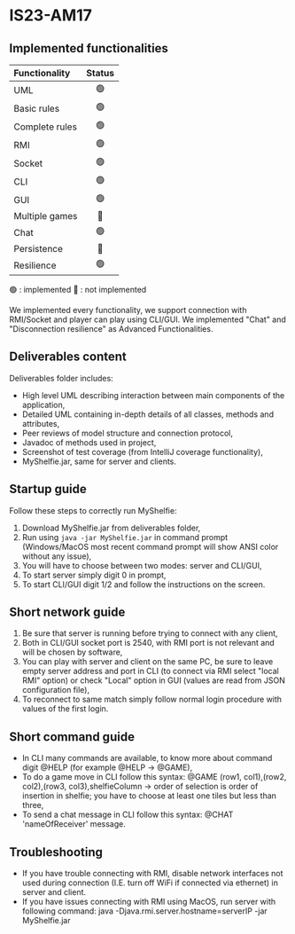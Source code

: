 # IS23-AM17

## Implemented functionalities
| Functionality | Status |
|:-----------------------|:------------------------------------:|
| UML |🟢| 
| Basic rules |🟢|
| Complete rules |🟢|
| RMI |🟢|
| Socket |🟢|
| CLI |🟢|
| GUI |🟢|
| Multiple games |🔴|
| Chat |🟢|
| Persistence |🔴|
| Resilience |🟢|

🟢 : implemented
🔴 : not implemented

We implemented every functionality, we support connection with RMI/Socket and player can play using CLI/GUI.
We implemented "Chat" and "Disconnection resilience" as Advanced Functionalities.

## Deliverables content
Deliverables folder includes:
* High level UML describing interaction between main components of the application,
* Detailed UML containing in-depth details of all classes, methods and attributes,
* Peer reviews of model structure and connection protocol,
* Javadoc of methods used in project,
* Screenshot of test coverage (from IntelliJ coverage functionality),
* MyShelfie.jar, same for server and clients.

## Startup guide
Follow these steps to correctly run MyShelfie:
1. Download MyShelfie.jar from deliverables folder,
2. Run using `java -jar MyShelfie.jar` in command prompt (Windows/MacOS most recent command prompt will show ANSI color without any issue),
3. You will have to choose between two modes: server and CLI/GUI,
4. To start server simply digit 0 in prompt,
5. To start CLI/GUI digit 1/2 and follow the instructions on the screen.

## Short network guide
1. Be sure that server is running before trying to connect with any client,
2. Both in CLI/GUI socket port is 2540, with RMI port is not relevant and will be chosen by software,
3. You can play with server and client on the same PC, be sure to leave empty server address and port in CLI (to connect via RMI select "local RMI" option) or check "Local" option in GUI (values are read from JSON configuration file),
4. To reconnect to same match simply follow normal login procedure with values of the first login.

## Short command guide
* In CLI many commands are available, to know more about command digit @HELP (for example @HELP -> @GAME),
* To do a game move in CLI follow this syntax: @GAME (row1, col1),(row2, col2),(row3, col3),shelfieColumn -> order of selection is order of insertion in shelfie; you have to choose at least one tiles but less than three,
* To send a chat message in CLI follow this syntax: @CHAT 'nameOfReceiver' message.

## Troubleshooting
* If you have trouble connecting with RMI, disable network interfaces not used during connection (I.E. turn off WiFi if connected via ethernet) in server and client.
* If you have issues connecting with RMI using MacOS, run server with following command: java -Djava.rmi.server.hostname=serverIP -jar MyShelfie.jar
